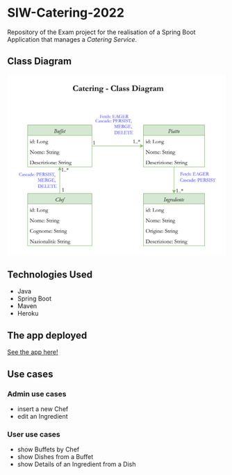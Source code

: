 

# SIW-Catering-2022

Repository of the Exam project for the realisation of a Spring Boot Application that manages a _Catering Service_.

## Class Diagram
<div align="center">

![img](./SIW_Catering_Class_Diagram/SIW_Catering_Class_Diagram.drawio.png)

</div>

## Technologies Used

- Java
- Spring Boot
- Maven
- Heroku

## The app deployed

[See the app here!](https://siw-catering-2022.herokuapp.com/)

## Use cases

### Admin use cases
- insert a new Chef
- edit an Ingredient

### User use cases
- show Buffets by Chef
- show Dishes from a Buffet
- show Details of an Ingredient from a Dish
